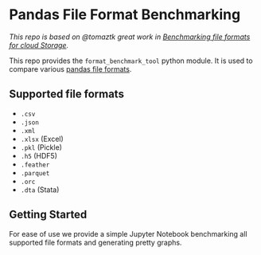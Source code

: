 # Pandas File Format Benchmarking

*This repo is based on @tomaztk great work in [Benchmarking file formats for cloud Storage](https://github.com/tomaztk/Benchmarking-file-formats-for-cloud).*

This repo provides the `format_benchmark_tool` python module.
It is used to compare various [pandas file formats](https://pandas.pydata.org/docs/user_guide/io.html).

## Supported file formats

- `.csv`
- `.json`
- `.xml`
- `.xlsx` (Excel)
- `.pkl` (Pickle)
- `.h5` (HDF5)
- `.feather`
- `.parquet`
- `.orc`
- `.dta` (Stata)

## Getting Started

For ease of use we provide a simple Jupyter Notebook benchmarking all supported file formats and generating pretty graphs.
